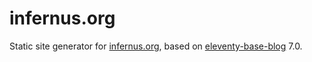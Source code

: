 # infernus.org

Static site generator for [infernus.org](https://infernus.org), based on [eleventy-base-blog](https://github.com/11ty/eleventy-base-blog) 7.0.
